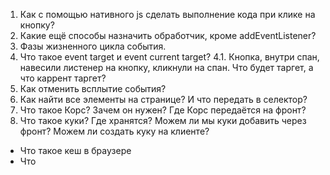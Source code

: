 1. Как с помощью нативного js сделать выполнение кода при клике на кнопку?
2. Какие ещё способы назначить обработчик, кроме addEventListener?
3. Фазы жизненного цикла события.
4. Что такое event target и event current target? 
4.1.  Кнопка, внутри спан, навесили листенер на кнопку, кликнули на спан. Что будет таргет, а что каррент таргет?
5. Как отменить всплытие события?
6. Как найти все элементы на странице?  И что передать в селектор?
7. Что такое Корс? Зачем он нужен? Где Корс передаётся на фронт?
8. Что такое куки? Где хранятся? Можем ли мы куки добавить через фронт? Можем ли создать куку на клиенте?

- Что такое кеш в браузере 
- Что